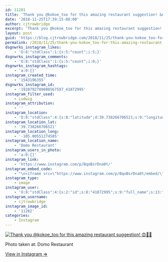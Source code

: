 ```yaml
---
id: 11281
title: 'Thank you @kokoe_too for this amazing restaurant suggestion! &#x1f60d;&#x1f35c;&#x1f5fe;'
date: '2018-11-25T17:39:15-08:00'
author: cjtrowbridge
excerpt: 'Thank you @kokoe_too for this amazing restaurant suggestion! &#x1f60d;&#x1f35c;&#x1f5fe;'
layout: post
guid: 'https://blog.cjtrowbridge.com/2018/11/25/thank-you-kokoe_too-for-this-amazing-restaurant-suggestion-%f0%9f%98%8d%f0%9f%8d%9c%f0%9f%97%be/'
permalink: /2018/11/25/thank-you-kokoe_too-for-this-amazing-restaurant-suggestion-%f0%9f%98%8d%f0%9f%8d%9c%f0%9f%97%be/
dsgnwrks_instagram_likes:
    - 'O:8:"stdClass":1:{s:5:"count";i:5;}'
dsgnwrks_instagram_comments:
    - 'O:8:"stdClass":1:{s:5:"count";i:0;}'
dsgnwrks_instagram_hashtags:
    - 'a:0:{}'
instagram_created_time:
    - '1543196355'
dsgnwrks_instagram_id:
    - '1920792709008567597_41872995'
instagram_filter_used:
    - Ludwig
instagram_attribution:
    - ''
instagram_location:
    - 'O:8:"stdClass":4:{s:8:"latitude";d:39.738266706521;s:9:"longitude";d:-105.00551274585;s:4:"name";s:15:"Domo Restaurant";s:2:"id";i:10707;}'
instagram_location_lat:
    - '39.738266706521'
instagram_location_long:
    - '-105.00551274585'
instagram_location_name:
    - 'Domo Restaurant'
instagram_users_in_photo:
    - 'a:0:{}'
instagram_link:
    - 'https://www.instagram.com/p/BqoBsrDna0t/'
instagram_embed_code:
    - "\n<iframe src=\"https://www.instagram.com/p/BqoBsrDna0t/embed/\" width=\"612\" height=\"710\" frameborder=\"0\" scrolling=\"no\" allowtransparency=\"true\" class=\"insta-image-embed\"></iframe>\n"
instagram_type:
    - image
instagram_user:
    - 'O:8:"stdClass":4:{s:2:"id";s:8:"41872995";s:9:"full_name";s:13:"CJ Trowbridge";s:15:"profile_picture";s:141:"https://scontent.cdninstagram.com/vp/b1339ab9da4580ff02deb6dd35532143/5CA6071C/t51.2885-19/s150x150/13724650_1188772791164794_142557231_a.jpg";s:8:"username";s:12:"cjtrowbridge";}'
instagram_username:
    - cjtrowbridge
instagram_image_id:
    - '11282'
categories:
    - Instagram
---
```


[![Thank you @kokoe_too for this amazing restaurant suggestion! 😍🍜🗾](https://blog.cjtrowbridge.com/wp-content/uploads/2018/11/thank-you-kokoe_too-for-this-1-1.jpg)](https://www.instagram.com/p/BqoBsrDna0t/)

Photo taken at: Domo Restaurant

[View in Instagram ⇒](https://www.instagram.com/p/BqoBsrDna0t/)